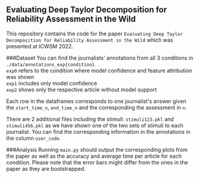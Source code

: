 ## Evaluating Deep Taylor Decomposition for Reliability Assessment in the Wild

This repository contains the code for the paper `Evaluating Deep Taylor Decomposition for Reliability Assessment in the Wild` which was presented at ICWSM 2022.  

###Dataset
You can find the journalists' annotations from all 3 conditions in `./data/annotations_exp{condition}`.  
`exp0` refers to the condition where model confidence and feature attribution was shown  
`exp1` includes only model confidence  
`exp2` shows only the respective article without model support  

Each row in the dataframes corresponds to one journalist's answer given the `start_time_n`, `end_time_n` and the corresponding the assessment in `n`.

There are 2 additional files including the stimuli: `stimuli123.pkl` and `stimuli456.pkl` as we have shown one of the two sets of stimuli to each journalist. You can find the corresponding information in the annotations in the column `user_code`.

###Analysis
Running `main.py` should output the corresponding plots from the paper as well as the accuracy and average time per article for each condition. Please note that the error bars might differ from the ones in the paper as they are bootstrapped.